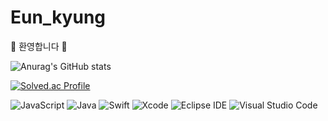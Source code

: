 # Eun_kyung


🌼 환영합니다 🌼








![Anurag's GitHub stats](https://github-readme-stats.vercel.app/api?username=Coster97&show_icons=true&theme=tokyonight)      


[![Solved.ac Profile](http://mazassumnida.wtf/api/v2/generate_badge?boj=dmsrud1501222)](https://solved.ac/dmsrud1501222/)


![JavaScript](https://img.shields.io/badge/JavaScript-F7DF1E.svg?&style=for-the-badge&logo=JavaScript&logoColor=white)
![Java](https://img.shields.io/badge/Java-007396.svg?&style=for-the-badge&logo=Java&logoColor=white)
![Swift](https://img.shields.io/badge/Swift-F05138.svg?&style=for-the-badge&logo=Swift&logoColor=white)
![Xcode](https://img.shields.io/badge/Xcode-147EFB.svg?&style=for-the-badge&logo=Xcode&logoColor=white)
![Eclipse IDE](https://img.shields.io/badge/Eclipse%20IDE-2C2255.svg?&style=for-the-badge&logo=Eclipse%20IDE&logoColor=white)
![Visual Studio Code](https://img.shields.io/badge/Visual%20Studio%20Code-007ACC.svg?&style=for-the-badge&logo=Visual%20Studio%20Code&logoColor=white)

